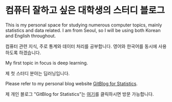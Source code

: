 # 컴퓨터 잘하고 싶은 대학생의 스터디 블로그

This is my personal space for studying numerous computer topics, mainly statistics and data related. I am from Seoul, so I will be using both Korean and English throughout. 

컴퓨터 관련 지식, 주로 통계와 데이터 처리를 공부합니다. 영어와 한국어를 동시에 사용하도록 하겠습니다.

My first topic in focus is deep learning.

제 첫 스터디 분야는 딥러닝입니다. 

Please refer to my personal blog website [GitBlog for Statistics](https://inter10cic.github.io/ "Click on the link").

제 개인 블로그 "GitBlog for Statistics"는 [여기](https://inter10cic.github.io/ "클릭")를 클릭하시면 방문 가능합니다.
